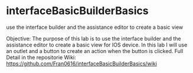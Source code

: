 # interfaceBasicBuilderBasics
use the interface builder and the assistance editor to create a basic view


Objective: 
The purpose of this lab is to use the interface builder and the assistance editor to create a basic view for IOS device. In this lab I will use an outlet and a button to create an action when the button is clicked. 
Full Detail in the repositorie Wiki: https://github.com/Fran0616/interfaceBasicBuilderBasics/wiki
